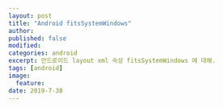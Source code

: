 ```yaml
---
layout: post
title: "Android fitsSystemWindows"
author:
published: false
modified:
categories: android
excerpt: 안드로이드 layout xml 속성 fitsSystemWindows 에 대해.
tags: [android]
image:
  feature:
date: 2019-7-30
---
```



